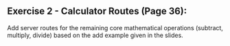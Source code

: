 ## Exercise 2 - Calculator Routes (Page 36):
Add server routes for the remaining core mathematical operations (subtract, multiply, divide) based on the add example given in the slides.
